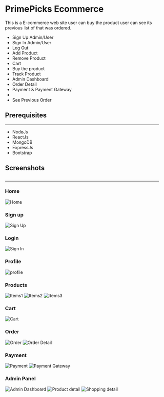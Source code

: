 # PrimePicks Ecommerce

This is a E-commerce web site user can buy the product user can see its previous list of that was ordered.

<ul>
    <li>Sign Up Admin/User</li>
    <li>Sign In Admin/User</li>
    <li>Log Out</li>
    <li>Add Product</li>
    <li>Remove Product</li> <li>Cart</li>
    <li>Buy the product</li>
    <li>Track Product</li>
    <li>Admin Dashboard</li>
    <li>Order Detail</li>
    <li>Payment & Payment Gateway</li>
    <li></li>
    <li>See Previous Order</li>

</ul>

<H2>Prerequisites</H2>
<hr>
<ul>
    <li>NodeJs</li>
    <li>ReactJs</li>
    <li>MongoDB</li>
    <li>ExpressJs</li>
    <li>Bootstrap</li>
</ul>

<H2>Screenshots<H2>
<hr>
<h3>Home</h3>
<img src="./screenshot/home.png" alt="Home">
<h3>Sign up</h3>
<img src="./screenshot/registration.png" alt="Sign Up">
<h3>Login</h3>
<img src="./screenshot/login.png" alt="Sign In">
<h3>Profile</h3>
<img src="./Screenshot/profile.png" alt="profile">
<h3>Products</h3>
<img src="./screenshot/shirt.png" alt="Items1">
<img src="./screenshot/shoes.png" alt="Items2">
<img src="./screenshot/phone.png" alt="Items3">
<h3>Cart</h3>
<img src="./screenshot/cart.png" alt="Cart">
<h3>Order</h3>
<img src="./screenshot/order.png" alt="Order">
<img src="./screenshot/orderDetails.png" alt="Order Detail">
<h3>Payment</h3>
<img src="./screenshot/payment.png" alt="Payment">
<img src="./screenshot/paymentGateway.png" alt="Payment Gateway">
<h3>Admin Panel</h3>
<img src="./screenshot/adminDashboard.png" alt="Admin Dashboard">
<img src="./screenshot/productDetailByAdmin.png" alt="Product detail">
<img src="./screenshot/shoppingDetails.png" alt="Shopping detail">


